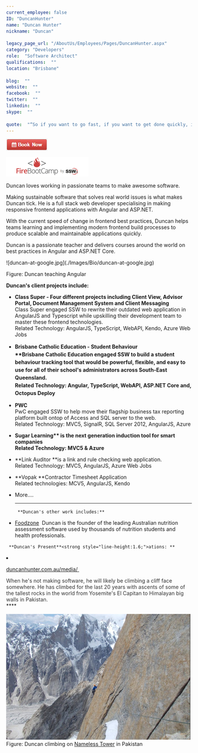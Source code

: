 ```yaml
---
current_employee: false
ID: "DuncanHunter"
name: "Duncan Hunter"
nickname: "Duncan"

legacy_page_url: "/AboutUs/Employees/Pages/DuncanHunter.aspx"
category: "Developers"
role:  "Software Architect"
qualifications:  ""
location: "Brisbane"

blog:  ""
website:  ""
facebook:  ""
twitter:  ""
linkedin:  ""
skype:  ""

quote:  "“So if you want to go fast, if you want to get done quickly, if you want your code to be easy to write, make it easy to read.”  ― Robert C. Martin, Clean Code: A Handbook of Agile Software Craftsmanship"
---
```


 [![BookNow.png](./Images/Bio/BookNow.png)](http://veethere.com/With/DuncanHunter) 

 ![FireBootCamp-Logo.png](./Images/Bio/FireBootCamp-Logo.png)   

Duncan loves working in passionate teams to make awesome software.   

Making sustainable software that solves real world issues is what makes Duncan tick. He is a full stack web developer specialising in making responsive frontend applications with Angular and ASP.NET.   

With the current speed of change in frontend best practices, Duncan helps teams learning and implementing modern frontend build processes to produce scalable and maintainable applications quickly.   

Duncan is a passionate teacher and delivers courses around the world on best practices in Angular and ASP.NET Core.<div>  
</div><div>![duncan-at-google.jpg](./Images/Bio/duncan-at-google.jpg)  

 Figure: Duncan teaching Angular  

**Duncan's client projects include:** 
<div>

*   **Class Super - Four different projects including Client View, Advisor Portal, Document Management System and Client Messaging**  
Class Super engaged SSW to rewrite their outdated web application in AngularJS and Typescript while upskilling their development team to master these frontend technologies.     
Related Technology: AngularJS, TypeScript, WebAPI, Kendo, Azure Web Jobs
*   <strong style="line-height:1.5em;background-color:initial;">Brisbane Catholic Education - Student Behaviour  
**Brisbane Catholic Education engaged SSW to build a student behaviour tracking tool that would be powerful, flexible, and easy to use for all of their school's administrators across South-East Queensland.   
Related Technology: Angular, TypeScript, WebAPI, ASP.NET Core and, Octopus Deploy</strong><div>

*   **PWC**  
PwC engaged SSW to help move their flagship business tax reporting platform built ontop of Access and SQL server to the web.  
Related Technology: MVC5, SignalR, SQL Server 2012, AngularJS, Azure
*   <strong style="background-color:initial;">Sugar Learning** is the next generation induction tool for smart companies  
Related Technology: MVC5 & Azure</strong>
*   **Link Auditor **is a link and rule checking web application.   
Related Technology: MVC5, AngularJS, Azure Web Jobs  

*   **Vopak **Contractor Timesheet Application  
Related technologies: MCV5, AngularJS, Kendo
*   More....  

      **** 
      <div> 

         **Duncan's other work includes:**  

*   [Foodzone](https://foodzone.com.au/)  Duncan is the founder of the leading Australian nutrition assessment software used by thousands of nutrition students and health professionals.</div>

         **Duncan's Present**<strong style="line-height:1.6;">ations: **

*   [duncanhunter.com.au/media/ ](https://duncanhunter.com.au/media/)   

<div> 
         <font color="#333333">When he's not making software, he will likely be climbing a cliff face somewhere. He has climbed for the last 20 years with ascents of some of the tallest rocks in the world from Yosemite's El Capitan to Himalayan big walls in Pakistan.  
</font></div> 
      **** 

 ![DuncanHunter-Climbing.png](./Images/Bio/DuncanHunter-Climbing.png)   
 Figure: Duncan climbing on [Nameless Tower](http://en.wikipedia.org/wiki/Trango_Towers) in Pakistan  

</strong></div></div></div>